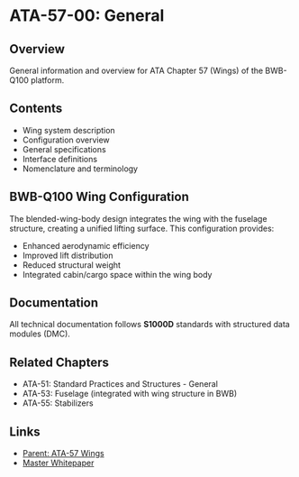 # ATA-57-00: General

## Overview

General information and overview for ATA Chapter 57 (Wings) of the BWB-Q100 platform.

## Contents

- Wing system description
- Configuration overview
- General specifications
- Interface definitions
- Nomenclature and terminology

## BWB-Q100 Wing Configuration

The blended-wing-body design integrates the wing with the fuselage structure, creating a unified lifting surface. This configuration provides:

- Enhanced aerodynamic efficiency
- Improved lift distribution
- Reduced structural weight
- Integrated cabin/cargo space within the wing body

## Documentation

All technical documentation follows **S1000D** standards with structured data modules (DMC).

## Related Chapters

- ATA-51: Standard Practices and Structures - General
- ATA-53: Fuselage (integrated with wing structure in BWB)
- ATA-55: Stabilizers

## Links

- [Parent: ATA-57 Wings](../)
- [Master Whitepaper](../../../../../../README.md)

